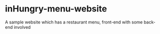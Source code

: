 # inHungry-menu-website
A sample website which has a restaurant menu, front-end with some back-end involved
